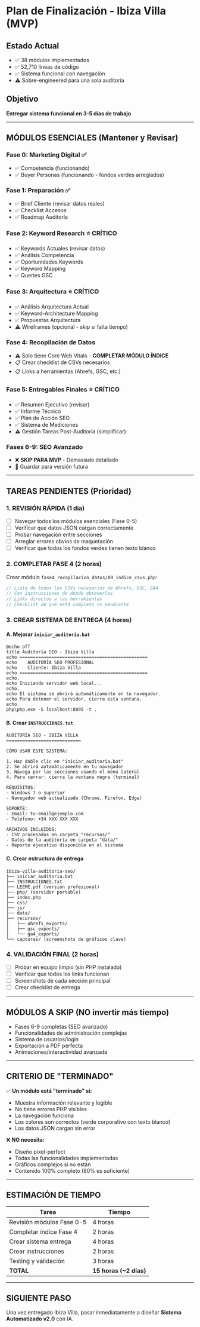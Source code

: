 # Plan de Finalización - Ibiza Villa (MVP)

## Estado Actual
- ✅ 38 módulos implementados
- ✅ 52,710 líneas de código
- ✅ Sistema funcional con navegación
- ⚠️ Sobre-engineered para una sola auditoría

## Objetivo
**Entregar sistema funcional en 3-5 días de trabajo**

---

## MÓDULOS ESENCIALES (Mantener y Revisar)

### Fase 0: Marketing Digital ✅
- ✅ Competencia (funcionando)
- ✅ Buyer Personas (funcionando - fondos verdes arreglados)

### Fase 1: Preparación ✅
- ✅ Brief Cliente (revisar datos reales)
- ✅ Checklist Accesos
- ✅ Roadmap Auditoría

### Fase 2: Keyword Research ⭐ CRÍTICO
- ✅ Keywords Actuales (revisar datos)
- ✅ Análisis Competencia
- ✅ Oportunidades Keywords
- ✅ Keyword Mapping
- ✅ Queries GSC

### Fase 3: Arquitectura ⭐ CRÍTICO
- ✅ Análisis Arquitectura Actual
- ✅ Keyword-Architecture Mapping
- ✅ Propuestas Arquitectura
- ⚠️ Wireframes (opcional - skip si falta tiempo)

### Fase 4: Recopilación de Datos
- ⚠️ Solo tiene Core Web Vitals - **COMPLETAR MÓDULO ÍNDICE**
- 📋 Crear checklist de CSVs necesarios
- 📋 Links a herramientas (Ahrefs, GSC, etc.)

### Fase 5: Entregables Finales ⭐ CRÍTICO
- ✅ Resumen Ejecutivo (revisar)
- ✅ Informe Técnico
- ✅ Plan de Acción SEO
- ✅ Sistema de Mediciones
- ⚠️ Gestión Tareas Post-Auditoría (simplificar)

### Fases 6-9: SEO Avanzado
- ❌ **SKIP PARA MVP** - Demasiado detallado
- 💾 Guardar para versión futura

---

## TAREAS PENDIENTES (Prioridad)

### 1. REVISIÓN RÁPIDA (1 día)
- [ ] Navegar todos los módulos esenciales (Fase 0-5)
- [ ] Verificar que datos JSON cargan correctamente
- [ ] Probar navegación entre secciones
- [ ] Arreglar errores obvios de maquetación
- [ ] Verificar que todos los fondos verdes tienen texto blanco

### 2. COMPLETAR FASE 4 (2 horas)
Crear módulo `fase4_recopilacion_datos/00_indice_csvs.php`:
```php
// Lista de todos los CSVs necesarios de Ahrefs, GSC, GA4
// Con instrucciones de dónde obtenerlos
// Links directos a las herramientas
// Checklist de qué está completo vs pendiente
```

### 3. CREAR SISTEMA DE ENTREGA (4 horas)

#### A. Mejorar `iniciar_auditoria.bat`
```batch
@echo off
title Auditoría SEO - Ibiza Villa
echo ================================================
echo    AUDITORÍA SEO PROFESIONAL
echo    Cliente: Ibiza Villa
echo ================================================
echo.
echo Iniciando servidor web local...
echo.
echo El sistema se abrirá automáticamente en tu navegador.
echo Para detener el servidor, cierra esta ventana.
echo.
php\php.exe -S localhost:8095 -t .
```

#### B. Crear `INSTRUCCIONES.txt`
```
AUDITORÍA SEO - IBIZA VILLA
============================

CÓMO USAR ESTE SISTEMA:

1. Haz doble clic en "iniciar_auditoria.bat"
2. Se abrirá automáticamente en tu navegador
3. Navega por las secciones usando el menú lateral
4. Para cerrar: cierra la ventana negra (terminal)

REQUISITOS:
- Windows 7 o superior
- Navegador web actualizado (Chrome, Firefox, Edge)

SOPORTE:
- Email: tu-email@ejemplo.com
- Teléfono: +34 XXX XXX XXX

ARCHIVOS INCLUIDOS:
- CSV procesados en carpeta "recursos/"
- Datos de la auditoría en carpeta "data/"
- Reporte ejecutivo disponible en el sistema
```

#### C. Crear estructura de entrega
```
ibiza-villa-auditoria-seo/
├── iniciar_auditoria.bat
├── INSTRUCCIONES.txt
├── LEEME.pdf (versión profesional)
├── php/ (servidor portable)
├── index.php
├── css/
├── js/
├── data/
├── recursos/
│   ├── ahrefs_exports/
│   ├── gsc_exports/
│   └── ga4_exports/
└── capturas/ (screenshots de gráficos clave)
```

### 4. VALIDACIÓN FINAL (2 horas)
- [ ] Probar en equipo limpio (sin PHP instalado)
- [ ] Verificar que todos los links funcionan
- [ ] Screenshots de cada sección principal
- [ ] Crear checklist de entrega

---

## MÓDULOS A SKIP (NO invertir más tiempo)
- Fases 6-9 completas (SEO avanzado)
- Funcionalidades de administración complejas
- Sistema de usuarios/login
- Exportación a PDF perfecta
- Animaciones/interactividad avanzada

---

## CRITERIO DE "TERMINADO"

✅ **Un módulo está "terminado" si:**
- Muestra información relevante y legible
- No tiene errores PHP visibles
- La navegación funciona
- Los colores son correctos (verde corporativo con texto blanco)
- Los datos JSON cargan sin error

❌ **NO necesita:**
- Diseño pixel-perfect
- Todas las funcionalidades implementadas
- Gráficos complejos si no están
- Contenido 100% completo (80% es suficiente)

---

## ESTIMACIÓN DE TIEMPO

| Tarea | Tiempo |
|-------|--------|
| Revisión módulos Fase 0-5 | 4 horas |
| Completar índice Fase 4 | 2 horas |
| Crear sistema entrega | 4 horas |
| Crear instrucciones | 2 horas |
| Testing y validación | 3 horas |
| **TOTAL** | **15 horas (~2 días)** |

---

## SIGUIENTE PASO

Una vez entregado Ibiza Villa, pasar inmediatamente a diseñar **Sistema Automatizado v2.0** con IA.
